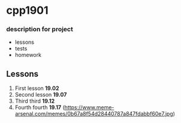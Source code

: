 # cpp1901
### description for project
- lessons 
- tests
- homework
## Lessons
1. First lesson **19.02**
2. Second lesson **19.07**
3. Third third **19.12**
4. Fourth fourth **19.17**
(https://www.meme-arsenal.com/memes/0b67a8f54d28440787a847fdabbf60e7.jpg)

